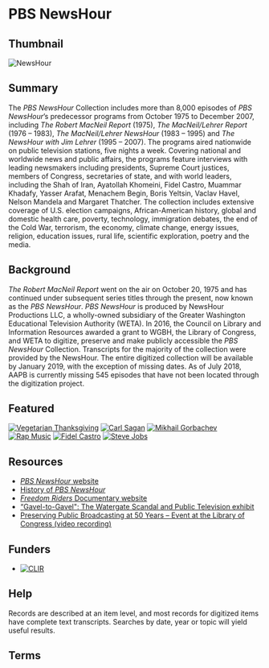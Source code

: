 # PBS NewsHour

## Thumbnail

![NewsHour](https://s3.amazonaws.com/americanarchive.org/special-collections/NewsHour.jpg "NewsHour")

## Summary

The *PBS NewsHour* Collection includes more than 8,000 episodes of *PBS NewsHour*’s predecessor programs from October 1975 to December 2007, including *The Robert MacNeil Report* (1975), *The MacNeil/Lehrer Report* (1976 – 1983), *The MacNeil/Lehrer NewsHour* (1983 – 1995) and *The NewsHour with Jim Lehrer* (1995 – 2007). The programs aired nationwide on public television stations, five nights a week. Covering national and worldwide news and public affairs, the programs feature interviews with leading newsmakers including presidents, Supreme Court justices, members of Congress, secretaries of state, and with world leaders, including the Shah of Iran, Ayatollah Khomeini, Fidel Castro, Muammar Khadafy, Yasser Arafat, Menachem Begin, Boris Yeltsin, Vaclav Havel, Nelson Mandela and Margaret Thatcher. The collection includes extensive coverage of U.S. election campaigns, African-American history, global and domestic health care, poverty, technology, immigration debates, the end of the Cold War, terrorism, the economy, climate change, energy issues, religion, education issues, rural life, scientific exploration, poetry and the media.

## Background

*The Robert MacNeil Report* went on the air on October 20, 1975 and has continued under subsequent series titles through the present, now known as the *PBS NewsHour*. *PBS NewsHour* is produced by NewsHour Productions LLC, a wholly-owned subsidiary of the Greater Washington Educational Television Authority (WETA). In 2016, the Council on Library and Information Resources awarded a grant to WGBH, the Library of Congress, and WETA to digitize, preserve and make publicly accessible the *PBS NewsHour* Collection. Transcripts for the majority of the collection were provided by the NewsHour. The entire digitized collection will be available by January 2019, with the exception of missing dates. As of July 2018, AAPB is currently missing 545 episodes that have not been located through the digitization project.

## Featured

[![Vegetarian Thanksgiving](https://s3.amazonaws.com/americanarchive.org/special-collections/cpb-aacip-507-v40js9j21w.jpg)](/catalog/cpb-aacip_507-v40js9j21w)
[![Carl Sagan](https://s3.amazonaws.com/americanarchive.org/special-collections/cpb-aacip-507-5m6251g61q.jpg)](/catalog/cpb-aacip_507-5m6251g61q)
[![Mikhail Gorbachev](https://s3.amazonaws.com/americanarchive.org/special-collections/cpb-aacip-507-kh0dv1dd19.jpg)](/catalog/cpb-aacip_507-kh0dv1dd19)
[![Rap Music](https://s3.amazonaws.com/americanarchive.org/special-collections/cpb-aacip-507-bg2h708m29.jpg)](/catalog/cpb-aacip_507-bg2h708m29)
[![Fidel Castro](https://s3.amazonaws.com/americanarchive.org/special-collections/cpb-aacip-507-348gf0nd1k.jpg)](/catalog/cpb-aacip_507-348gf0nd1k)
[![Steve Jobs](https://s3.amazonaws.com/americanarchive.org/special-collections/cpb-aacip-507-7m03x8471d.jpg)](/catalog/cpb-aacip_507-7m03x8471d)

## Resources

- [*PBS NewsHour* website](https://www.pbs.org/newshour/)
- [History of *PBS NewsHour*](https://www.pbs.org/newshour/about/history)
- [<em>Freedom Riders</em> Documentary website](http://www.pbs.org/wgbh/americanexperience/films/freedomriders/) 
- [“Gavel-to-Gavel": The Watergate Scandal and Public Television exhibit](http://americanarchive.org/exhibits/watergate)
- [Preserving Public Broadcasting at 50 Years – Event at the Library of Congress (video recording)](https://www.youtube.com/watch?v=cHsceZqsH2M&t=)

## Funders

- [![CLIR](https://s3.amazonaws.com/americanarchive.org/org-logos/clir_logo.png "CLIR Logo")](https://www.clir.org/)

## Help

Records are described at an item level, and most records for digitized items have complete text transcripts. Searches by date, year or topic will yield useful results. 

## Terms

